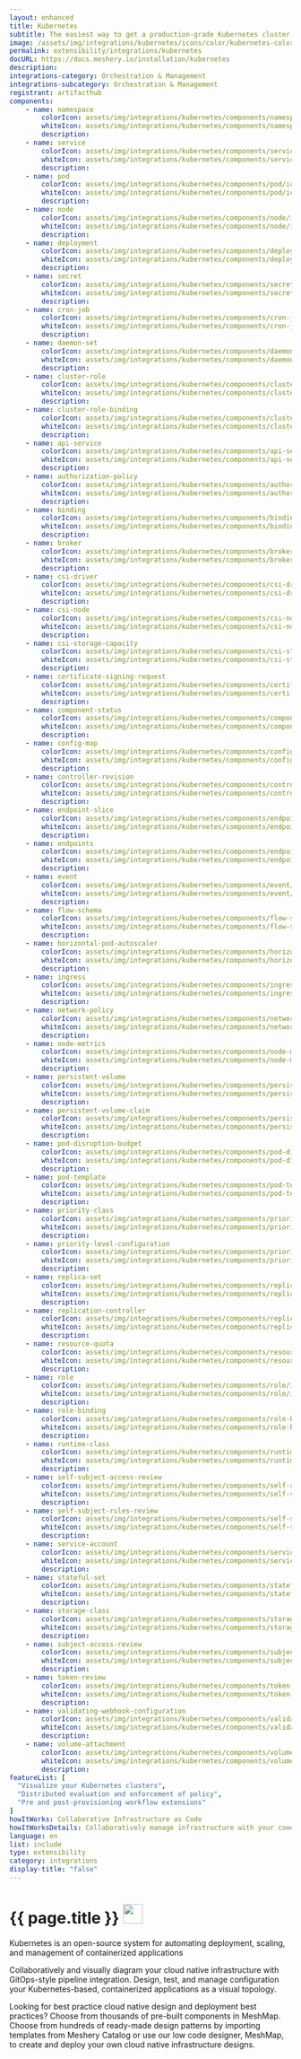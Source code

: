 ```yaml
---
layout: enhanced
title: Kubernetes
subtitle: The easiest way to get a production-grade Kubernetes cluster up and running
image: /assets/img/integrations/kubernetes/icons/color/kubernetes-color.svg
permalink: extensibility/integrations/kubernetes
docURL: https://docs.meshery.io/installation/kubernetes
description: 
integrations-category: Orchestration & Management
integrations-subcategory: Orchestration & Management
registrant: artifacthub
components: 
	- name: namespace
		colorIcon: assets/img/integrations/kubernetes/components/namespace/icons/color/namespace-color.svg
		whiteIcon: assets/img/integrations/kubernetes/components/namespace/icons/white/namespace-white.svg
		description: 
	- name: service
		colorIcon: assets/img/integrations/kubernetes/components/service/icons/color/service-color.svg
		whiteIcon: assets/img/integrations/kubernetes/components/service/icons/white/service-white.svg
		description: 
	- name: pod
		colorIcon: assets/img/integrations/kubernetes/components/pod/icons/color/pod-color.svg
		whiteIcon: assets/img/integrations/kubernetes/components/pod/icons/white/pod-white.svg
		description: 
	- name: node
		colorIcon: assets/img/integrations/kubernetes/components/node/icons/color/node-color.svg
		whiteIcon: assets/img/integrations/kubernetes/components/node/icons/white/node-white.svg
		description: 
	- name: deployment
		colorIcon: assets/img/integrations/kubernetes/components/deployment/icons/color/deployment-color.svg
		whiteIcon: assets/img/integrations/kubernetes/components/deployment/icons/white/deployment-white.svg
		description: 
	- name: secret
		colorIcon: assets/img/integrations/kubernetes/components/secret/icons/color/secret-color.svg
		whiteIcon: assets/img/integrations/kubernetes/components/secret/icons/white/secret-white.svg
		description: 
	- name: cron-job
		colorIcon: assets/img/integrations/kubernetes/components/cron-job/icons/color/cron-job-color.svg
		whiteIcon: assets/img/integrations/kubernetes/components/cron-job/icons/white/cron-job-white.svg
		description: 
	- name: daemon-set
		colorIcon: assets/img/integrations/kubernetes/components/daemon-set/icons/color/daemon-set-color.svg
		whiteIcon: assets/img/integrations/kubernetes/components/daemon-set/icons/white/daemon-set-white.svg
		description: 
	- name: cluster-role
		colorIcon: assets/img/integrations/kubernetes/components/cluster-role/icons/color/cluster-role-color.svg
		whiteIcon: assets/img/integrations/kubernetes/components/cluster-role/icons/white/cluster-role-white.svg
		description: 
	- name: cluster-role-binding
		colorIcon: assets/img/integrations/kubernetes/components/cluster-role-binding/icons/color/cluster-role-binding-color.svg
		whiteIcon: assets/img/integrations/kubernetes/components/cluster-role-binding/icons/white/cluster-role-binding-white.svg
		description: 
	- name: api-service
		colorIcon: assets/img/integrations/kubernetes/components/api-service/icons/color/api-service-color.svg
		whiteIcon: assets/img/integrations/kubernetes/components/api-service/icons/white/api-service-white.svg
		description: 
	- name: authorization-policy
		colorIcon: assets/img/integrations/kubernetes/components/authorization-policy/icons/color/authorization-policy-color.svg
		whiteIcon: assets/img/integrations/kubernetes/components/authorization-policy/icons/white/authorization-policy-white.svg
		description: 
	- name: binding
		colorIcon: assets/img/integrations/kubernetes/components/binding/icons/color/binding-color.svg
		whiteIcon: assets/img/integrations/kubernetes/components/binding/icons/white/binding-white.svg
		description: 
	- name: broker
		colorIcon: assets/img/integrations/kubernetes/components/broker/icons/color/broker-color.svg
		whiteIcon: assets/img/integrations/kubernetes/components/broker/icons/white/broker-white.svg
		description: 
	- name: csi-driver
		colorIcon: assets/img/integrations/kubernetes/components/csi-driver/icons/color/csi-driver-color.svg
		whiteIcon: assets/img/integrations/kubernetes/components/csi-driver/icons/white/csi-driver-white.svg
		description: 
	- name: csi-node
		colorIcon: assets/img/integrations/kubernetes/components/csi-node/icons/color/csi-node-color.svg
		whiteIcon: assets/img/integrations/kubernetes/components/csi-node/icons/white/csi-node-white.svg
		description: 
	- name: csi-storage-capacity
		colorIcon: assets/img/integrations/kubernetes/components/csi-storage-capacity/icons/color/csi-storage-capacity-color.svg
		whiteIcon: assets/img/integrations/kubernetes/components/csi-storage-capacity/icons/white/csi-storage-capacity-white.svg
		description: 
	- name: certificate-signing-request
		colorIcon: assets/img/integrations/kubernetes/components/certificate-signing-request/icons/color/certificate-signing-request-color.svg
		whiteIcon: assets/img/integrations/kubernetes/components/certificate-signing-request/icons/white/certificate-signing-request-white.svg
		description: 
	- name: component-status
		colorIcon: assets/img/integrations/kubernetes/components/component-status/icons/color/component-status-color.svg
		whiteIcon: assets/img/integrations/kubernetes/components/component-status/icons/white/component-status-white.svg
		description: 
	- name: config-map
		colorIcon: assets/img/integrations/kubernetes/components/config-map/icons/color/config-map-color.svg
		whiteIcon: assets/img/integrations/kubernetes/components/config-map/icons/white/config-map-white.svg
		description: 
	- name: controller-revision
		colorIcon: assets/img/integrations/kubernetes/components/controller-revision/icons/color/controller-revision-color.svg
		whiteIcon: assets/img/integrations/kubernetes/components/controller-revision/icons/white/controller-revision-white.svg
		description: 
	- name: endpoint-slice
		colorIcon: assets/img/integrations/kubernetes/components/endpoint-slice/icons/color/endpoint-slice-color.svg
		whiteIcon: assets/img/integrations/kubernetes/components/endpoint-slice/icons/white/endpoint-slice-white.svg
		description: 
	- name: endpoints
		colorIcon: assets/img/integrations/kubernetes/components/endpoints/icons/color/endpoints-color.svg
		whiteIcon: assets/img/integrations/kubernetes/components/endpoints/icons/white/endpoints-white.svg
		description: 
	- name: event
		colorIcon: assets/img/integrations/kubernetes/components/event/icons/color/event-color.svg
		whiteIcon: assets/img/integrations/kubernetes/components/event/icons/white/event-white.svg
		description: 
	- name: flow-schema
		colorIcon: assets/img/integrations/kubernetes/components/flow-schema/icons/color/flow-schema-color.svg
		whiteIcon: assets/img/integrations/kubernetes/components/flow-schema/icons/white/flow-schema-white.svg
		description: 
	- name: horizontal-pod-autoscaler
		colorIcon: assets/img/integrations/kubernetes/components/horizontal-pod-autoscaler/icons/color/horizontal-pod-autoscaler-color.svg
		whiteIcon: assets/img/integrations/kubernetes/components/horizontal-pod-autoscaler/icons/white/horizontal-pod-autoscaler-white.svg
		description: 
	- name: ingress
		colorIcon: assets/img/integrations/kubernetes/components/ingress/icons/color/ingress-color.svg
		whiteIcon: assets/img/integrations/kubernetes/components/ingress/icons/white/ingress-white.svg
		description: 
	- name: network-policy
		colorIcon: assets/img/integrations/kubernetes/components/network-policy/icons/color/network-policy-color.svg
		whiteIcon: assets/img/integrations/kubernetes/components/network-policy/icons/white/network-policy-white.svg
		description: 
	- name: node-metrics
		colorIcon: assets/img/integrations/kubernetes/components/node-metrics/icons/color/node-metrics-color.svg
		whiteIcon: assets/img/integrations/kubernetes/components/node-metrics/icons/white/node-metrics-white.svg
		description: 
	- name: persistent-volume
		colorIcon: assets/img/integrations/kubernetes/components/persistent-volume/icons/color/persistent-volume-color.svg
		whiteIcon: assets/img/integrations/kubernetes/components/persistent-volume/icons/white/persistent-volume-white.svg
		description: 
	- name: persistent-volume-claim
		colorIcon: assets/img/integrations/kubernetes/components/persistent-volume-claim/icons/color/persistent-volume-claim-color.svg
		whiteIcon: assets/img/integrations/kubernetes/components/persistent-volume-claim/icons/white/persistent-volume-claim-white.svg
		description: 
	- name: pod-disruption-budget
		colorIcon: assets/img/integrations/kubernetes/components/pod-disruption-budget/icons/color/pod-disruption-budget-color.svg
		whiteIcon: assets/img/integrations/kubernetes/components/pod-disruption-budget/icons/white/pod-disruption-budget-white.svg
		description: 
	- name: pod-template
		colorIcon: assets/img/integrations/kubernetes/components/pod-template/icons/color/pod-template-color.svg
		whiteIcon: assets/img/integrations/kubernetes/components/pod-template/icons/white/pod-template-white.svg
		description: 
	- name: priority-class
		colorIcon: assets/img/integrations/kubernetes/components/priority-class/icons/color/priority-class-color.svg
		whiteIcon: assets/img/integrations/kubernetes/components/priority-class/icons/white/priority-class-white.svg
		description: 
	- name: priority-level-configuration
		colorIcon: assets/img/integrations/kubernetes/components/priority-level-configuration/icons/color/priority-level-configuration-color.svg
		whiteIcon: assets/img/integrations/kubernetes/components/priority-level-configuration/icons/white/priority-level-configuration-white.svg
		description: 
	- name: replica-set
		colorIcon: assets/img/integrations/kubernetes/components/replica-set/icons/color/replica-set-color.svg
		whiteIcon: assets/img/integrations/kubernetes/components/replica-set/icons/white/replica-set-white.svg
		description: 
	- name: replication-controller
		colorIcon: assets/img/integrations/kubernetes/components/replication-controller/icons/color/replication-controller-color.svg
		whiteIcon: assets/img/integrations/kubernetes/components/replication-controller/icons/white/replication-controller-white.svg
		description: 
	- name: resource-quota
		colorIcon: assets/img/integrations/kubernetes/components/resource-quota/icons/color/resource-quota-color.svg
		whiteIcon: assets/img/integrations/kubernetes/components/resource-quota/icons/white/resource-quota-white.svg
		description: 
	- name: role
		colorIcon: assets/img/integrations/kubernetes/components/role/icons/color/role-color.svg
		whiteIcon: assets/img/integrations/kubernetes/components/role/icons/white/role-white.svg
		description: 
	- name: role-binding
		colorIcon: assets/img/integrations/kubernetes/components/role-binding/icons/color/role-binding-color.svg
		whiteIcon: assets/img/integrations/kubernetes/components/role-binding/icons/white/role-binding-white.svg
		description: 
	- name: runtime-class
		colorIcon: assets/img/integrations/kubernetes/components/runtime-class/icons/color/runtime-class-color.svg
		whiteIcon: assets/img/integrations/kubernetes/components/runtime-class/icons/white/runtime-class-white.svg
		description: 
	- name: self-subject-access-review
		colorIcon: assets/img/integrations/kubernetes/components/self-subject-access-review/icons/color/self-subject-access-review-color.svg
		whiteIcon: assets/img/integrations/kubernetes/components/self-subject-access-review/icons/white/self-subject-access-review-white.svg
		description: 
	- name: self-subject-rules-review
		colorIcon: assets/img/integrations/kubernetes/components/self-subject-rules-review/icons/color/self-subject-rules-review-color.svg
		whiteIcon: assets/img/integrations/kubernetes/components/self-subject-rules-review/icons/white/self-subject-rules-review-white.svg
		description: 
	- name: service-account
		colorIcon: assets/img/integrations/kubernetes/components/service-account/icons/color/service-account-color.svg
		whiteIcon: assets/img/integrations/kubernetes/components/service-account/icons/white/service-account-white.svg
		description: 
	- name: stateful-set
		colorIcon: assets/img/integrations/kubernetes/components/stateful-set/icons/color/stateful-set-color.svg
		whiteIcon: assets/img/integrations/kubernetes/components/stateful-set/icons/white/stateful-set-white.svg
		description: 
	- name: storage-class
		colorIcon: assets/img/integrations/kubernetes/components/storage-class/icons/color/storage-class-color.svg
		whiteIcon: assets/img/integrations/kubernetes/components/storage-class/icons/white/storage-class-white.svg
		description: 
	- name: subject-access-review
		colorIcon: assets/img/integrations/kubernetes/components/subject-access-review/icons/color/subject-access-review-color.svg
		whiteIcon: assets/img/integrations/kubernetes/components/subject-access-review/icons/white/subject-access-review-white.svg
		description: 
	- name: token-review
		colorIcon: assets/img/integrations/kubernetes/components/token-review/icons/color/token-review-color.svg
		whiteIcon: assets/img/integrations/kubernetes/components/token-review/icons/white/token-review-white.svg
		description: 
	- name: validating-webhook-configuration
		colorIcon: assets/img/integrations/kubernetes/components/validating-webhook-configuration/icons/color/validating-webhook-configuration-color.svg
		whiteIcon: assets/img/integrations/kubernetes/components/validating-webhook-configuration/icons/white/validating-webhook-configuration-white.svg
		description: 
	- name: volume-attachment
		colorIcon: assets/img/integrations/kubernetes/components/volume-attachment/icons/color/volume-attachment-color.svg
		whiteIcon: assets/img/integrations/kubernetes/components/volume-attachment/icons/white/volume-attachment-white.svg
		description: 
featureList: [
  "Visualize your Kubernetes clusters",
  "Distributed evaluation and enforcement of policy",
  "Pre and post-provisioning workflow extensions"
]
howItWorks: Collaborative Infrastructure as Code
howItWorksDetails: Collaboratively manage infrastructure with your coworkers synchronously sharing the same designs.
language: en
list: include
type: extensibility
category: integrations
display-title: "false"
---
```

<h1>{{ page.title }} <img src="{{ page.image }}" style="width: 35px; height: 35px;" /></h1>

<p>
Kubernetes is an open-source system for automating deployment, scaling, and management of containerized applications
</p>
<p>
    Collaboratively and visually diagram your cloud native infrastructure with GitOps-style pipeline integration. Design, test, and manage configuration your Kubernetes-based, containerized applications as a visual topology.
</p>
<p>
    Looking for best practice cloud native design and deployment best practices? Choose from thousands of pre-built components in MeshMap. Choose from hundreds of ready-made design patterns by importing templates from Meshery Catalog or use our low code designer, MeshMap, to create and deploy your own cloud native infrastructure designs.
</p>
